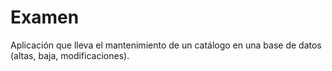 # Examen
Aplicación que lleva el mantenimiento de un catálogo en una base de datos (altas, baja, modificaciones).
